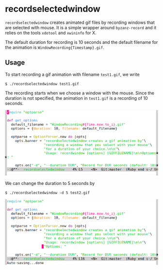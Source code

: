 # recordselectedwindow
`recordselectedwindow` creates animated gif files by recording windows that are selected with mouse. It is a simple wrapper around `byzanz-record` and it relies on the tools `xdotool` and `xwininfo` for X. 

The default duration for recording is 10 seconds and the default filename for the animation is `WindowRecording{Timestamp}.gif`.

## Usage

To start recording a gif animation with filename `test1.gif`, we write

```
$ ./recordselectedwindow test1.gif
```

The recording starts when we choose a window with the mouse. Since the duration is not specified, the animation in `test1.gif` is a recording of 10 seconds. 

![Test recording 1](test1.gif)

We can change the duration to 5 seconds by 

```
$ ./recordselectedwindow -d 5 test2.gif
```

![Test recording 2](test2.gif)
